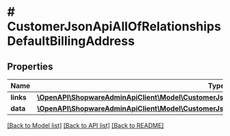 # # CustomerJsonApiAllOfRelationshipsDefaultBillingAddress

## Properties

Name | Type | Description | Notes
------------ | ------------- | ------------- | -------------
**links** | [**\OpenAPI\ShopwareAdminApiClient\Model\CustomerJsonApiAllOfRelationshipsDefaultBillingAddressLinks**](CustomerJsonApiAllOfRelationshipsDefaultBillingAddressLinks.md) |  | [optional]
**data** | [**\OpenAPI\ShopwareAdminApiClient\Model\CustomerJsonApiAllOfRelationshipsDefaultBillingAddressData**](CustomerJsonApiAllOfRelationshipsDefaultBillingAddressData.md) |  | [optional]

[[Back to Model list]](../../README.md#models) [[Back to API list]](../../README.md#endpoints) [[Back to README]](../../README.md)
